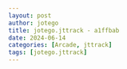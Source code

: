 ```yaml
---
layout: post
author: jotego
title: jotego.jttrack - a1ffbab
date: 2024-06-14
categories: [Arcade, jttrack]
tags: [jotego.jttrack]
---
```


